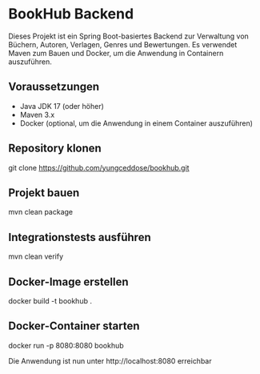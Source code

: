 # BookHub Backend

Dieses Projekt ist ein Spring Boot-basiertes Backend zur Verwaltung von Büchern, Autoren, Verlagen, Genres und Bewertungen. Es verwendet Maven zum Bauen und Docker, um die Anwendung in Containern auszuführen.

## Voraussetzungen

- Java JDK 17 (oder höher)
- Maven 3.x
- Docker (optional, um die Anwendung in einem Container auszuführen)


## Repository klonen

git clone https://github.com/yungceddose/bookhub.git

## Projekt bauen

mvn clean package

## Integrationstests ausführen

mvn clean verify

## Docker-Image erstellen

docker build -t bookhub .

## Docker-Container starten

docker run -p 8080:8080 bookhub

Die Anwendung ist nun unter http://localhost:8080 erreichbar


